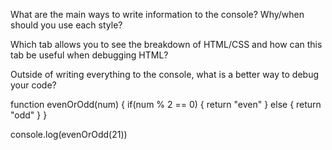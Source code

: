 What are the main ways to write information to the console? Why/when should you use each style?



Which tab allows you to see the breakdown of HTML/CSS and how can this tab be useful when debugging HTML?

Outside of writing everything to the console, what is a better way to debug your code?




function evenOrOdd(num) {
    if(num % 2 == 0) {
        return "even"
    } else {
        return "odd"
    }
}

console.log(evenOrOdd(21))